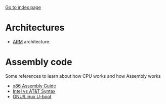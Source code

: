 [Go to index page](https://github.com/Catacrockers/WikiTocha/blob/master/en/INDEX.md)

# Architectures

* [ARM](https://github.com/Catacrockers/WikiTocha/blob/master/en/architectures/arm.md) architecture.

# Assembly code

Some references to learn about how CPU works and how Assembly works

* [x86 Assembly Guide](http://www.cs.virginia.edu/~evans/cs216/guides/x86.html)
* [Intel vs AT&T Syntax](http://www.imada.sdu.dk/Courses/DM18/Litteratur/IntelnATT.htm)
* [GNU/Linux U-boot](git://git.denx.de/u-boot.git)
